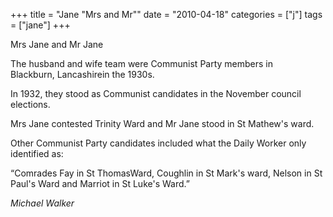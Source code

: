 +++
title = "Jane "Mrs and Mr""
date = "2010-04-18"
categories = ["j"]
tags = ["jane"]
+++

Mrs Jane and Mr Jane

The husband and wife team were Communist Party members in Blackburn, Lancashirein the 1930s.

In 1932, they stood as Communist candidates in the November council elections.

Mrs Jane contested Trinity Ward and Mr Jane stood in St Mathew's ward.

Other Communist Party candidates included what the Daily Worker only identified as:

“Comrades Fay in St ThomasWard, Coughlin in St Mark's ward, Nelson in St Paul's Ward and Marriot in St Luke's Ward.”

_Michael Walker_
